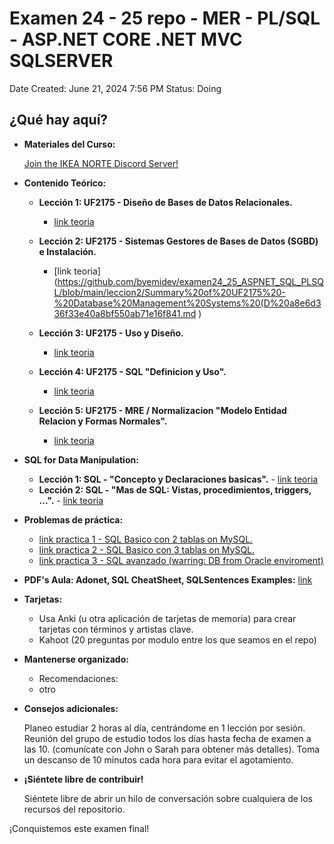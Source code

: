 # Examen 24 - 25 repo - MER - PL/SQL - ASP.NET CORE .NET MVC SQLSERVER

Date Created: June 21, 2024 7:56 PM
Status: Doing

## ¿Qué hay aquí?

- **Materiales del Curso:**
    
    
    [Join the IKEA NORTE Discord Server!](https://discord.gg/CTFSVVpp)
    
     
    
- **Contenido Teórico:**
    - **Lección 1: UF2175 - Diseño de Bases de Datos Relacionales.**
        - [link teoria](https://github.com/byemidev/examen24_25_ASPNET_SQL_PLSQL/blob/main/leccion_1/Summary%20of%20UF2175%20-%20Disen%CC%83o%20de%20Bases%20de%20Datos%20Rela%20cc3700312b824a1db37ddd1ae0d47bab.md)
        
    - **Lección 2: UF2175 - Sistemas Gestores de Bases de Datos (SGBD) e Instalación.** 
        - [link teoria](https://github.com/byemidev/examen24_25_ASPNET_SQL_PLSQL/blob/main/leccion2/Summary%20of%20UF2175%20-%20Database%20Management%20Systems%20(D%20a8e6d336f33e40a8bf550ab71e16f841.md )

    - **Lección 3: UF2175 - Uso y Diseño.** 
        - [link teoria](https://github.com/byemidev/examen24_25_ASPNET_SQL_PLSQL/blob/main/leccion3/Summary%20of%20UF2175%20Tema%203%209159840b279f4b2b91495d26c92e27ff.md)
     
    - **Lección 4: UF2175 - SQL "Definicion y Uso".** 
        - [link teoria](https://github.com/byemidev/examen24_25_ASPNET_SQL_PLSQL/blob/main/leccion4/Summary%20of%20UF2175%20-%20tema4%20-%20SQL%20%E2%80%9CDefinicion%20y%20uso%E2%80%9D%2014133fe045ef4569a0311cc32d2111f3.md)
    - **Lección 5: UF2175 -  MRE / Normalizacion "Modelo Entidad Relacion y Formas Normales".** 
        - [link teoria](https://github.com/byemidev/examen24_25_ASPNET_SQL_PLSQL/blob/main/leccion5/Summary%20of%20-%20UF2175_tema5%20Modelo%20Entidad%20Relacion%20%20b78605b358f84f5392869fa65a934c9f.md)
    
- **SQL for Data Manipulation:**
  - **Lección 1: SQL -  "Concepto y Declaraciones basicas".** 
        - [link teoria](https://github.com/byemidev/examen24_25_ASPNET_SQL_PLSQL/blob/main/SQL/SQL%20-%20%20I%20%E2%80%9Cdeclaracion%20y%20tecnicas%20de%20manipulacion%20de%20d%20d04b8cfa6e3044ddb7075e7bb370402b.md)
  - **Lección 2: SQL -  "Mas de SQL: Vistas, procedimientos, triggers, ...".** 
        - [link teoria](https://github.com/byemidev/examen24_25_ASPNET_SQL_PLSQL/blob/main/SQL/SQL%20-%20II%20%209e8f5826a06b45248b945ebaa3ceecc2.md)

- **Problemas de práctica:**
    - [link practica 1 - SQL Basico con 2 tablas on MySQL.](https://github.com/byemidev/examen24_25_ASPNET_SQL_PLSQL/tree/main/practica/practica1)
    - [link practica 2 - SQL Basico con 3 tablas on MySQL.](https://github.com/byemidev/examen24_25_ASPNET_SQL_PLSQL/tree/main/practica/practica2)
    - [link practica 3 - SQL avanzado (warring: DB from Oracle enviroment)](https://github.com/byemidev/examen24_25_ASPNET_SQL_PLSQL/tree/main/practica/practica3)

- **PDF's Aula: Adonet, SQL CheatSheet, SQLSentences Examples:** [link](https://github.com/byemidev/examen24_25_ASPNET_SQL_PLSQL/tree/main/ejemplosCheatSheetAula)
    
- **Tarjetas:**
    - Usa Anki (u otra aplicación de tarjetas de memoria) para crear tarjetas con términos y artistas clave.
    - Kahoot (20 preguntas por modulo entre los que seamos en el repo)
- **Mantenerse organizado:**
    - Recomendaciones:
    - otro
- **Consejos adicionales:**
    
    Planeo estudiar 2 horas al día, centrándome en 1 lección por sesión.
    Reunión del grupo de estudio todos los días hasta fecha de examen a las 10. (comunícate con John o Sarah para obtener más detalles).
    Toma un descanso de 10 minutos cada hora para evitar el agotamiento.
    
- **¡Siéntete libre de contribuir!**
    
    Siéntete libre de abrir un hilo de conversación sobre cualquiera de los recursos del repositorio.
    

¡Conquistemos este examen final!
